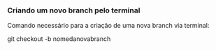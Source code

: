 ### Criando um novo branch pelo terminal 

Comando necessário para a criação de uma nova branch via terminal:

git checkout -b nomedanovabranch

